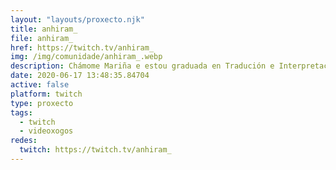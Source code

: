 ```yaml
---
layout: "layouts/proxecto.njk"
title: anhiram_
file: anhiram_
href: https://twitch.tv/anhiram_
img: /img/comunidade/anhiram_.webp
description: Chámome Mariña e estou graduada en Tradución e Interpretación. Actualmente aínda sigo estudando, pero paso o meu tempo libre xogando a videoxogos, así que aquí estou. Gústanme a cor morada e a naranxa, os gatetes, a cervexa e os memes. Galego-Inglés-Español-Portugués
date: 2020-06-17 13:48:35.84704
active: false
platform: twitch
type: proxecto
tags:
  - twitch
  - videoxogos
redes:
  twitch: https://twitch.tv/anhiram_
---
```

